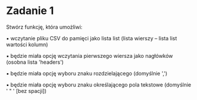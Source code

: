 # Zadanie 1
<p>Stwórz funkcję, która umożliwi:</p>
<p>▪ wczytanie pliku CSV do pamięci jako lista list (lista wierszy – lista list
wartości kolumn)</p>
<p>▪ będzie miała opcję wczytania pierwszego wiersza jako nagłówków
(osobna lista 'headers')</p>
<p>▪ będzie miała opcję wyboru znaku rozdzielającego (domyślnie ',')</p>
<p>▪ będzie miała opcję wyboru znaku określającego pola tekstowe
(domyślnie ' " ' [bez spacji])</p>